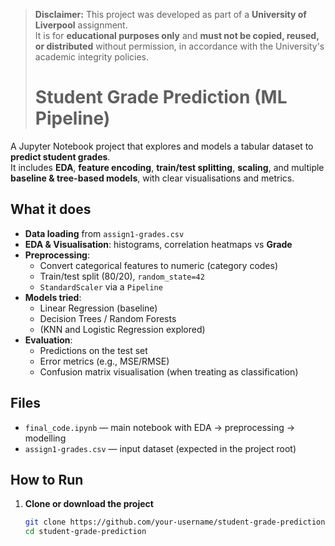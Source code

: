> **Disclaimer:** This project was developed as part of a **University of Liverpool** assignment.  
> It is for **educational purposes only** and **must not be copied, reused, or distributed** without permission, in accordance with the University's academic integrity policies.
>
> # Student Grade Prediction (ML Pipeline)

A Jupyter Notebook project that explores and models a tabular dataset to **predict student grades**.  
It includes **EDA**, **feature encoding**, **train/test splitting**, **scaling**, and multiple **baseline & tree-based models**, with clear visualisations and metrics.

## What it does
- **Data loading** from `assign1-grades.csv`
- **EDA & Visualisation**: histograms, correlation heatmaps vs **Grade**
- **Preprocessing**:
  - Convert categorical features to numeric (category codes)
  - Train/test split (80/20), `random_state=42`
  - `StandardScaler` via a `Pipeline`
- **Models tried**:
  - Linear Regression (baseline)
  - Decision Trees / Random Forests
  - (KNN and Logistic Regression explored)
- **Evaluation**:
  - Predictions on the test set
  - Error metrics (e.g., MSE/RMSE)
  - Confusion matrix visualisation (when treating as classification)

## Files
- `final_code.ipynb` — main notebook with EDA → preprocessing → modelling
- `assign1-grades.csv` — input dataset (expected in the project root)

## How to Run
1. **Clone or download the project**  
   ```bash
   git clone https://github.com/your-username/student-grade-prediction.git
   cd student-grade-prediction
